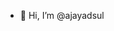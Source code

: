 - 👋 Hi, I’m @ajayadsul


<!---
ajayadsul/ajayadsul is a ✨ special ✨ repository because its `README.md` (this file) appears on your GitHub profile.
You can click the Preview link to take a look at your changes.
--->
